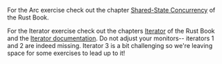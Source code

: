 For the Arc exercise check out the chapter [Shared-State Concurrency](https://doc.rust-lang.org/book/ch16-03-shared-state.html) of the Rust Book.

For the Iterator exercise check out the chapters [Iterator](https://doc.rust-lang.org/book/ch13-02-iterators.html) of the Rust Book and the [Iterator documentation](https://doc.rust-lang.org/stable/std/iter/).
Do not adjust your monitors-- iterators 1 and 2 are indeed missing. Iterator 3 is a bit challenging so we're leaving space for some exercises to lead up to it!

